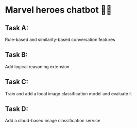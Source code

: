 # Marvel heroes chatbot 🦸‍♂️

## Task A:
Rule-based and similarity-based conversation features

## Task B:
Add logical reasoning extension

## Task C:
Train and add a local image classification model and evaluate it

## Task D:
Add a cloud-based image classification service
